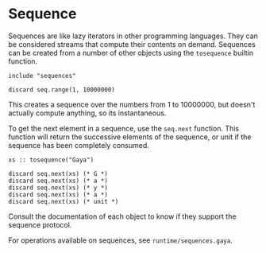 # Sequence

Sequences are like lazy iterators in other programming languages. They can be
considered streams that compute their contents on demand. Sequences can be
created from a number of other objects using the `tosequence` builtin function.

```
include "sequences"

discard seq.range(1, 10000000)
```

This creates a sequence over the numbers from 1 to 10000000, but doesn't
actually compute anything, so its instantaneous.

To get the next element in a sequence, use the `seq.next` function. This
function will return the successive elements of the sequence, or unit if the
sequence has been completely consumed.

```
xs :: tosequence("Gaya")

discard seq.next(xs) (* G *)
discard seq.next(xs) (* a *)
discard seq.next(xs) (* y *)
discard seq.next(xs) (* a *)
discard seq.next(xs) (* unit *)
```

Consult the documentation of each object to know if they support the sequence
protocol.

For operations available on sequences, see `runtime/sequences.gaya`.
